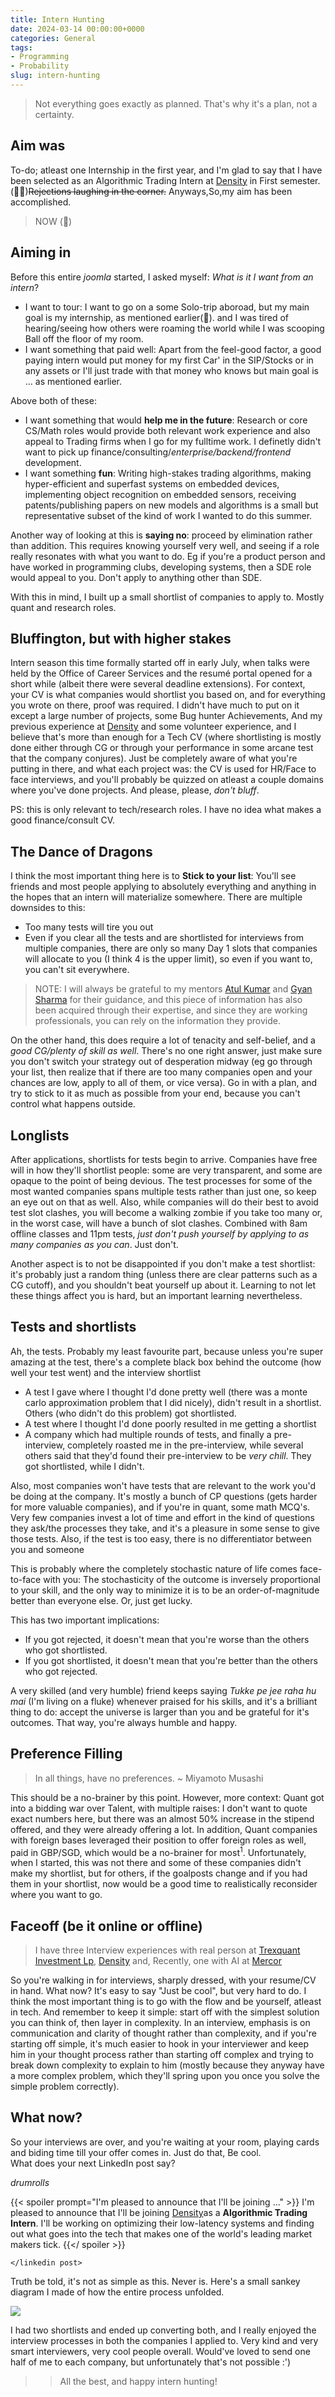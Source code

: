 ```yaml
---
title: Intern Hunting
date: 2024-03-14 00:00:00+0000
categories: General
tags:
- Programming
- Probability
slug: intern-hunting
---
```


> Not everything goes exactly as planned. That's why it's a plan, not a certainty. 

## Aim was 

To-do; atleast one Internship in the first year, and I'm glad to say that I have been selected as an Algorithmic Trading Intern at [Density](https://density.exchange/) in First semester.(🏌️‍♂️)~~Rejections laughing in the corner.~~ Anyways,So,my aim has been accomplished.

>NOW (🦍)

## Aiming in

Before this entire _joomla_ started, I asked myself: _What is it I want from an intern_? 

- I want to tour: I want to go on a some Solo-trip aboroad, but my main goal is my internship, as mentioned earlier(🦍). and I was tired of hearing/seeing how others were roaming the world while I was scooping Ball off the floor of my room.
- I want something that paid well: Apart from the feel-good factor, a good paying intern would put money for my first Car' in the SIP/Stocks or in any assets or I'll just trade with that money who knows but main goal is ... as mentioned earlier.

Above both of these:

- I want something that would **help me in the future**: Research or core CS/Math roles would provide both relevant work experience and also appeal to Trading firms when I go for my fulltime work. I definetly didn't want to pick up finance/consulting/_enterprise/backend/frontend_ development.
- I want something **fun**: Writing high-stakes trading algorithms, making hyper-efficient and superfast systems on embedded devices, implementing object recognition on embedded sensors, receiving patents/publishing papers on new models and algorithms is a small but representative subset of the kind of work I wanted to do this summer. 

Another way of looking at this is **saying no**: proceed by elimination rather than addition. This requires knowing yourself very well, and seeing if a role really resonates with what you want to do. Eg if you're a product person and have worked in programming clubs, developing systems, then a SDE role would appeal to you. Don't apply to anything other than SDE.

With this in mind, I built up a small shortlist of companies to apply to. Mostly quant and research roles.

## Bluffington, but with higher stakes

Intern season this time formally started off in early July, when talks were held by the Office of Career Services and the resumé portal opened for a short while (albeit there were several deadline extensions). For context, your CV is what companies would shortlist you based on, and for everything you wrote on there, proof was required. I didn't have much to put on it except a large number of projects, some Bug hunter Achievements, And my previous experience at [Density](https://density.exchange/) and some volunteer experience, and I believe that's more than enough for a Tech CV (where shortlisting is mostly done either through CG or through your performance in some arcane test that the company conjures). Just be completely aware of what you're putting in there, and what each project was: the CV is used for HR/Face to face interviews, and you'll probably be quizzed on atleast a couple domains where you've done projects. And please, please, _don't bluff_.

PS: this is only relevant to tech/research roles. I have no idea what makes a good finance/consult CV.

## The Dance of Dragons

 I think the most important thing here is to **Stick to your list**: You'll see friends and most people applying to absolutely everything and anything in the hopes that an intern will materialize somewhere. There are multiple downsides to this:

- Too many tests will tire you out
- Even if you clear all the tests and are shortlisted for interviews from multiple companies, there are only so many Day 1 slots that companies will allocate to you (I think 4 is the upper limit), so even if you want to, you can't sit everywhere.

>NOTE: I will always be grateful to my mentors [Atul Kumar](https://www.linkedin.com/in/overide/) and [Gyan Sharma](https://www.linkedin.com/in/gyan1310/) for their guidance, and this piece of information has also been acquired through their expertise, and since they are working professionals, you can rely on the information they provide.

On the other hand, this does require a lot of tenacity and self-belief, and a _good CG/plenty of skill as well_. There's no one right answer, just make sure you don't switch your strategy out of desperation midway (eg go through your list, then realize that if there are too many companies open and your chances are low, apply to all of them, or vice versa). Go in with a plan, and try to stick to it as much as possible from your end, because you can't control what happens outside.

## Longlists 

After applications, shortlists for tests begin to arrive. Companies have free will in how they'll shortlist people: some are very transparent, and some are opaque to the point of being devious. The test processes for some of the most wanted companies spans multiple tests rather than just one, so keep an eye out on that as well. Also, while companies will do their best to avoid test slot clashes, you will become a walking zombie if you take too many or, in the worst case, will have a bunch of slot clashes. Combined with 8am offline classes and 11pm tests, _just don't push yourself by applying to as many companies as you can_. Just don't.

Another aspect is to not be disappointed if you don't make a test shortlist: it's probably just a random thing (unless there are clear patterns such as a CG cutoff), and you shouldn't beat yourself up about it. Learning to not let these things affect you is hard, but an important learning nevertheless.

## Tests and shortlists

Ah, the tests. Probably my least favourite part, because unless you're super amazing at the test, there's a complete black box behind the outcome (how well your test went) and the interview shortlist

- A test I gave where I thought I'd done pretty well (there was a monte carlo approximation problem that I did nicely), didn't result in a shortlist. Others (who didn't do this problem) got shortlisted.
- A test where I thought I'd done poorly resulted in me getting a shortlist
- A company which had multiple rounds of tests, and finally a pre-interview, completely roasted me in the pre-interview, while several others said that they'd found their pre-interview to be _very chill_. They got shortlisted, while I didn't.

Also, most companies won't have tests that are relevant to the work you'd be doing at the company. It's mostly a bunch of CP questions (gets harder for more valuable companies), and if you're in quant, some math MCQ's. Very few companies invest a lot of time and effort in the kind of questions they ask/the processes they take, and it's a pleasure in some sense to give those tests. Also, if the test is too easy, there is no differentiator between you and someone 

This is probably where the completely stochastic nature of life comes face-to-face with you: The stochasticity of the outcome is inversely proportional to your skill, and the only way to minimize it is to be an order-of-magnitude better than everyone else. Or, just get lucky. 

This has two important implications:

- If you got rejected, it doesn't mean that you're worse than the others who got shortlisted.
- If you got shortlisted, it doesn't mean that you're better than the others who got rejected.

A very skilled (and very humble) friend keeps saying _Tukke pe jee raha hu mai_ (I'm living on a fluke) whenever praised for his skills, and it's a brilliant thing to do: accept the universe is larger than you and be grateful for it's outcomes. That way, you're always humble and happy.

## Preference Filling

> In all things, have no preferences. 
> ~ Miyamoto Musashi

This should be a no-brainer by this point. However, more context: Quant got into a bidding war over Talent, with multiple raises: I don't want to quote exact numbers here, but there was an almost 50% increase in the stipend offered, and they were already offering a lot. In addition, Quant companies with foreign bases leveraged their position to offer foreign roles as well, paid in GBP/SGD, which would be a no-brainer for most<sup>1</sup>. Unfortunately, when I started, this was not there and some of these companies didn't make my shortlist, but for others, if the goalposts change and if you had them in your shortlist, now would be a good time to realistically reconsider where you want to go.


## Faceoff (be it online or offline)

> I have three Interview experiences with real person at [Trexquant Investment Lp](https://trexquant.com/), [Density](https://density.exchange/) and, Recently, one with AI at [Mercor](https://mercor.com/)

So you're walking in for interviews, sharply dressed, with your resume/CV in hand. What now? It's easy to say "Just be cool", but very hard to do. I think the most important thing is to go with the flow and be yourself, atleast in tech. And remember to keep it simple: start off with the simplest solution you can think of, then layer in complexity. In an interview, emphasis is on communication and clarity of thought rather than complexity, and if you're starting off simple, it's much easier to hook in your interviewer and keep him in your thought process rather than starting off complex and trying to break down complexity to explain to him (mostly because they anyway have a more complex problem, which they'll spring upon you once you solve the simple problem correctly).

## What now?

So your interviews are over, and you're waiting at your room, playing cards and biding time till your offer comes in. Just do that, Be cool.  
What does your next LinkedIn post say?

_drumrolls_

{{< spoiler prompt="I'm pleased to announce that I'll be joining ..." >}} 
I'm pleased to announce that I'll be joining <a href="https://density.exchange/">Density</a>as a <b>Algorithmic Trading Intern</b>. I'll be working on optimizing their low-latency systems and finding out what goes into the tech that makes one of the world's leading market makers tick.
{{</ spoiler >}} 

`</linkedin post>`

Truth be told, it's not as simple as this. Never is. Here's a small sankey diagram I made of how the entire process unfolded.

![](intern-search.png)

I had two shortlists and ended up converting both, and I really enjoyed the interview processes in both the companies I applied to. Very kind and very smart interviewers, very cool people overall. Would've loved to send one half of me to each company, but unfortunately that's not possible :')


>> All the best, and happy intern hunting!

